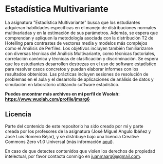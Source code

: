 # Estadística Multivariante

La asignatura "Estadística Multivariante" busca que los estudiantes adquieran habilidades específicas en el manejo de distribuciones normales multivariadas y en la estimación de sus parámetros. Además, se espera que comprendan y apliquen la metodología asociada con la distribución T2 de Hotelling para contrastes de vectores media y modelos más complejos como el Análisis de Perfiles. Los objetivos incluyen también familiarizarse con diversas técnicas del Análisis Multivariante, como técnicas factoriales, correlación canónica y técnicas de clasificación y discriminación. Se espera que los estudiantes desarrollen destrezas en el uso de software estadístico para resolver casos concretos y puedan elaborar informes con los resultados obtenidos. Las prácticas incluyen sesiones de resolución de problemas en el aula y el desarrollo de aplicaciones de análisis de datos y simulación en laboratorio utilizando software estadístico.

**Puedes encontrar más archivos en mi perfil de Wuolah: https://www.wuolah.com/profile/jmarg6**

## Licencia

Parte del contenido de este repositorio ha sido creado por mí y parte creada por los profesores de la asignatura (José Miguel Angulo Ibáñez y José Luis Romero Béjar), y se distribuye bajo una licencia Creative Commons Zero v1.0 Universal (más información [aquí](https://github.com/juanmaarg6/EMV/blob/main/LICENSE)).

En caso de que detectes contenidos que violen los derechos de propiedad intelectual, por favor contacta conmigo en juanmaarg6@gmail.com.
